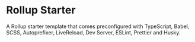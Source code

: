 # Rollup Starter

A Rollup starter template that comes preconfigured with TypeScript, Babel, SCSS, Autoprefixer, LiveReload, Dev Server, ESLint, Prettier and Husky.
